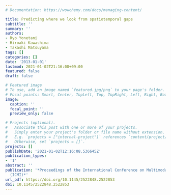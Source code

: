 ```yaml
---
# Documentation: https://wowchemy.com/docs/managing-content/

title: Predicting where we look from spatiotemporal gaps
subtitle: ''
summary: ''
authors:
- Ryo Yonetani
- Hiroaki Kawashima
- Takashi Matsuyama
tags: []
categories: []
date: '2013-01-01'
lastmod: 2021-01-02T21:16:08+09:00
featured: false
draft: false

# Featured image
# To use, add an image named `featured.jpg/png` to your page's folder.
# Focal points: Smart, Center, TopLeft, Top, TopRight, Left, Right, BottomLeft, Bottom, BottomRight.
image:
  caption: ''
  focal_point: ''
  preview_only: false

# Projects (optional).
#   Associate this post with one or more of your projects.
#   Simply enter your project's folder or file name without extension.
#   E.g. `projects = ["internal-project"]` references `content/project/deep-learning/index.md`.
#   Otherwise, set `projects = []`.
projects: []
publishDate: '2021-01-02T12:16:08.536645Z'
publication_types:
- '1'
abstract: ''
publication: '*Proceedings of the International Conference on Multimodal Interaction
  (ICMI)*'
url_pdf: https://doi.org/10.1145/2522848.2522853
doi: 10.1145/2522848.2522853
---
```

